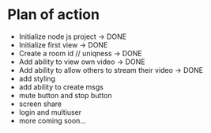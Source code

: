 # Plan of action
- Initialize node js project -> DONE
- Initialize first view -> DONE
- Create a room id // uniqness -> DONE
- Add ability to view own video -> DONE
- Add ability to allow others to stream their video -> DONE
- add styling
- add ability to create msgs
- mute button and stop button
- screen share
- login and multiuser
- more coming soon...